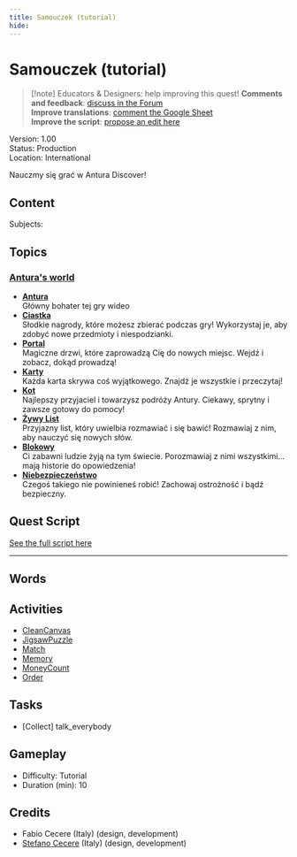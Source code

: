 ```yaml
---
title: Samouczek (tutorial)
hide:
---
```


# Samouczek (tutorial)
> [!note] Educators & Designers: help improving this quest!
> **Comments and feedback**: [discuss in the Forum](https://antura.discourse.group/t/quest-tutorial/41)  
> **Improve translations**: [comment the Google Sheet](https://docs.google.com/spreadsheets/d/1FPFOy8CHor5ArSg57xMuPAG7WM27-ecDOiU-OmtHgjw/edit?gid=631129787#gid=631129787)  
> **Improve the script**: [propose an edit here](https://github.com/vgwb/Antura/blob/main/Assets/_discover/_quests/_TUTORIAL/Tutorial%20-%20Yarn%20Script.yarn)  

Version: 1.00  
Status: Production  
Location: International

Nauczmy się grać w Antura Discover!

## Content
Subjects: 


## Topics
### [Antura's world](../../topics/index.md#antura-world)

  - **[Antura](../../cards/index.md#antura)**  
    Główny bohater tej gry wideo  
  - **[Ciastka](../../cards/index.md#antura_cookies)**  
    Słodkie nagrody, które możesz zbierać podczas gry! Wykorzystaj je, aby zdobyć nowe przedmioty i niespodzianki.  
  - **[Portal](../../cards/index.md#antura_portal)**  
    Magiczne drzwi, które zaprowadzą Cię do nowych miejsc. Wejdź i zobacz, dokąd prowadzą!  
  - **[Karty](../../cards/index.md#antura_cards)**  
    Każda karta skrywa coś wyjątkowego. Znajdź je wszystkie i przeczytaj!  
  - **[Kot](../../cards/index.md#antura_cat)**  
    Najlepszy przyjaciel i towarzysz podróży Antury. Ciekawy, sprytny i zawsze gotowy do pomocy!  
  - **[Żywy List](../../cards/index.md#antura_livingletter)**  
    Przyjazny list, który uwielbia rozmawiać i się bawić! Rozmawiaj z nim, aby nauczyć się nowych słów.  
  - **[Blokowy](../../cards/index.md#antura_blocky_character)**  
    Ci zabawni ludzie żyją na tym świecie. Porozmawiaj z nimi wszystkimi... mają historie do opowiedzenia!  
  - **[Niebezpieczeństwo](../../cards/index.md#antura_malus)**  
    Czegoś takiego nie powinieneś robić! Zachowaj ostrożność i bądź bezpieczny.  

## Quest Script

[See the full script here](./tutorial-script.md)

---

## Words
## Activities
- [CleanCanvas](../../activities/index.md#CleanCanvas)
- [JigsawPuzzle](../../activities/index.md#JigsawPuzzle)
- [Match](../../activities/index.md#Match)
- [Memory](../../activities/index.md#Memory)
- [MoneyCount](../../activities/index.md#MoneyCount)
- [Order](../../activities/index.md#Order)

## Tasks
- [Collect] talk_everybody
## Gameplay
- Difficulty: Tutorial
- Duration (min): 10
## Credits
- Fabio Cecere (Italy) (design, development)
- [Stefano Cecere](https://stefanocecere.com) (Italy) (design, development)
